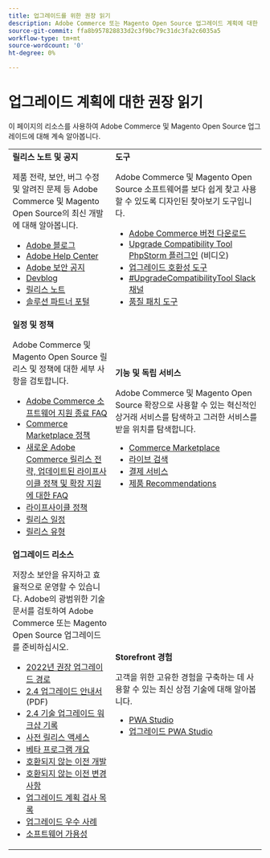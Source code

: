 ```yaml
---
title: 업그레이드를 위한 권장 읽기
description: Adobe Commerce 또는 Magento Open Source 업그레이드 계획에 대한 권장 읽기를 검토합니다.
source-git-commit: ffa8b957828833d2c3f9bc79c31dc3fa2c6035a5
workflow-type: tm+mt
source-wordcount: '0'
ht-degree: 0%

---
```



# 업그레이드 계획에 대한 권장 읽기

이 페이지의 리소스를 사용하여 Adobe Commerce 및 Magento Open Source 업그레이드에 대해 계속 알아봅니다.

<table>
  <tbody>
    <tr>
      <td><strong>릴리스 노트 및 공지</strong>
        <p>제품 전략, 보안, 버그 수정 및 알려진 문제 등 Adobe Commerce 및 Magento Open Source의 최신 개발에 대해 알아봅니다.</p>
          <ul>
            <li><a href="https://blog.adobe.com/">Adobe 블로그</a></li>
            <li><a href="https://support.magento.com/hc/en-us">Adobe Help Center</a></li>
            <li><a href="https://helpx.adobe.com/security/products/magento/apsb22-12.html">Adobe 보안 공지</a></li>
            <li><a href="https://community.magento.com/t5/Magento-DevBlog/bg-p/devblog">Devblog</a></li>
            <li><a href="https://devdocs.magento.com/guides/v2.4/release-notes/bk-release-notes.html">릴리스 노트</a></li>
            <li><a href="https://solutionpartners.adobe.com/solution-partners.html">솔루션 파트너 포털</a></li>
          </ul>
        </td>
      <td><strong>도구</strong>
        <p>Adobe Commerce 및 Magento Open Source 소프트웨어를 보다 쉽게 찾고 사용할 수 있도록 디자인된 찾아보기 도구입니다.</p>
          <ul>
            <li><a href="https://magento.com/tech-resources/downloads">Adobe Commerce 버전 다운로드</li>
            <li><a href="https://experienceleague.adobe.com/docs/commerce-learn/tutorials/uct-phpstorm.html?lang=en">Upgrade Compatibility Tool PhpStorm 플러그인</a> (비디오)</li>
            <li><a href="../upgrade-compatibility-tool/overview.md">업그레이드 호환성 도구</a></li>
            <li><a href="https://magentocommeng.slack.com/archives/C019Y143U9F">#UpgradeCompatibilityTool Slack 채널</a></li>
            <li><a href="https://experienceleague.adobe.com/docs/commerce-operations/tools/quality-patches-tool/usage.html">품질 패치 도구</a></li>
          </ul>
      </td>
    </tr>
    <tr>
      <td><strong>일정 및 정책</strong>
        <p>Adobe Commerce 및 Magento Open Source 릴리스 및 정책에 대한 세부 사항을 검토합니다.</p>
          <ul>
            <li><a href="https://support.magento.com/hc/en-us/articles/4965909814797-Adobe-Commerce-Software-End-of-Support-FAQ">Adobe Commerce 소프트웨어 지원 종료 FAQ</a></li>
            <li><a href="https://marketplacesupport.magento.com/hc/en-us/articles/4413722432653">Commerce Marketplace 정책</a></li>
            <li><a href="https://support.magento.com/hc/en-us/articles/4409421516301-FAQ-for-New-Adobe-Commerce-Release-Strategy-and-Updated-Lifecycle-Policy">새로운 Adobe Commerce 릴리스 전략, 업데이트된 라이프사이클 정책 및 확장 지원에 대한 FAQ</a></li>
            <li><a href="https://www.adobe.com/content/dam/cc/en/legal/terms/enterprise/pdfs/Adobe-Commerce-Software-Lifecycle-Policy.pdf">라이프사이클 정책</a></li>
            <li><a href="https://devdocs.magento.com/release/">릴리스 일정</a></li>
            <li><a href="https://devdocs.magento.com/release/policy/">릴리스 유형</a></li>
          </ul>
        </td>
      <td><strong>기능 및 독립 서비스</strong>
        <p>Adobe Commerce 및 Magento Open Source 확장으로 사용할 수 있는 혁신적인 상거래 서비스를 탐색하고 그러한 서비스를 받을 위치를 탐색합니다.</p>
          <ul>
            <li><a href="https://marketplace.magento.com/">Commerce Marketplace</a></li>
            <li><a href="https://marketplace.magento.com/magento-live-search.html">라이브 검색</a></li>
            <li><a href="https://marketplace.magento.com/magento-payment-services.html">결제 서비스</a></li>
            <li><a href="https://marketplace.magento.com/magento-product-recommendations.html">제품 Recommendations</a></li>
          </ul>
      </td>
    </tr>
    <tr>
      <td><strong>업그레이드 리소스</strong>
        <p>저장소 보안을 유지하고 효율적으로 운영할 수 있습니다. Adobe의 광범위한 기술 문서를 검토하여 Adobe Commerce 또는 Magento Open Source 업그레이드를 준비하십시오.</p>
          <ul>
            <li><a href="recommended-upgrade-paths-2022.md">2022년 권장 업그레이드 경로</a></li>
            <li><a href="../../assets/upgrade-guide/adobe-commerce-2-4-upgrade-guide.pdf">2.4 업그레이드 안내서</a> (PDF)</li>
            <li><a href="https://experienceleague.adobe.com/docs/commerce-learn/tutorials/upgrade-workshop.html?lang=en">2.4 기술 업그레이드 워크샵 기록</a></li>
            <li><a href="https://support.magento.com/hc/en-us/articles/360034120932">사전 릴리스 액세스</a></li>
            <li><a href="https://devdocs.magento.com/release/beta-program.html">베타 프로그램 개요</a></li>
            <li><a href="https://developer.adobe.com/commerce/contributor/guides/code-contributions/backward-compatibility-policy/">호환되지 않는 이전 개발</a></li>
            <li><a href="https://devdocs.magento.com/guides/v2.4/release-notes/backward-incompatible-changes/index.html">호환되지 않는 이전 변경 사항</a></li>
            <li><a href="https://support.magento.com/hc/en-us/articles/360057968951-Upgrade-plan-checklist-for-Adobe-Commerce">업그레이드 계획 검사 목록</a></li>
            <li><a href="../prepare/best-practices.md">업그레이드 우수 사례</a></li>
            <li><a href="https://devdocs.magento.com/release/availability.html">소프트웨어 가용성</a></li>
          </ul>
      </td>
      <td><strong>Storefront 경험</strong>
        <p>고객을 위한 고유한 경험을 구축하는 데 사용할 수 있는 최신 상점 기술에 대해 알아봅니다.</p>
          <ul>
            <li><a href="https://developer.adobe.com/commerce/pwa-studio/">PWA Studio</a></li>
            <li><a href="https://developer.adobe.com/commerce/pwa-studio/guides/upgrading-versions">업그레이드 PWA Studio</a></li>
          </ul>
      </td>
    </tr>
  </tbody>
</table>